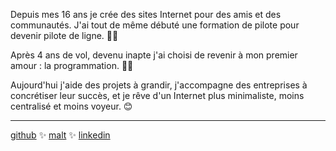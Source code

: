 Depuis mes 16 ans je crée des sites Internet pour des amis et des communautés. J'ai tout de même débuté une formation de pilote pour devenir pilote de ligne. 👨‍✈️

Après 4 ans de vol, devenu inapte j'ai choisi de revenir à mon premier amour : la programmation. 👨‍💻

Aujourd'hui j'aide des projets à grandir, j'accompagne des entreprises à concrétiser leur succès, et je rêve d'un Internet plus minimaliste, moins centralisé et moins voyeur. 😊

---

[github](https://github.com/dimitri-bourreau) ✨ [malt](https://www.malt.fr/profile/dimitribourreau) ✨ [linkedin](https://www.linkedin.com/in/dimitri-bourreau-😊-94a4b3151/)
